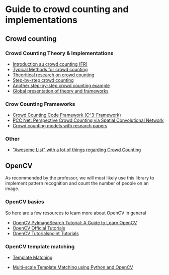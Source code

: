 # Guide to crowd counting and implementations

## Crowd counting

### Crowd Counting Theory & Implementations

- [Introduction au crowd counting (FR)](https://gjsciences.com/2019/01/17/pourquoi-ce-blog-comment-les-comptages-sont-calcules/ )
- [Typical Methods for crowd counting](https://nanonets.com/blog/crowd-counting-review/ )
- [Theoritical research on crowd counting](http://papers.nips.cc/paper/4043-learning-to-count-objects-in-images.pdf)
- [Step-by-step crowd counting](https://medium.com/secure-and-private-ai-writing-challenge/crowd-counting-made-easy-1bf84f18ff61)
- [Another step-by-step crowd counting example](https://www.analyticsvidhya.com/blog/2019/02/building-crowd-counting-model-python/)
- [Global presentation of theory and frameworks](https://medium.com/secure-and-private-ai-writing-challenge/crowd-counting-made-easy-1bf84f18ff61 )

### Crow Counting Frameworks

- [Crowd Counting Code Framework (C^3-Framework)](https://github.com/gjy3035/C-3-Framework)
- [PCC Net: Perspective Crowd Counting via Spatial Convolutional Network](https://github.com/gjy3035/PCC-Net)
- [Crowd counting models with research papers](https://paperswithcode.com/task/crowd-counting )

### Other

- ["Awesome List" with a lot of things regarding Crowd Counting](https://github.com/gjy3035/Awesome-Crowd-Counting)

## OpenCV

As recommended by the professor, we will most likely use this library to implement pattern recognition and count the number of people on an image. 

### OpenCV basics

So here are a few resources to learn more about OpenCV in general

- [OpenCV PyImageSearch Tutorial: A Guide to Learn OpenCV](https://www.pyimagesearch.com/2018/07/19/opencv-tutorial-a-guide-to-learn-opencv/)
- [OpenCV Official Tutorials](https://docs.opencv.org/master/d9/df8/tutorial_root.html)
- [OpenCV Tutorialspoint Tutorials](https://www.tutorialspoint.com/opencv/index.htm)



### OpenCV template matching

- [Template Matching](https://docs.opencv.org/master/d4/dc6/tutorial_py_template_matching.html)

- [Multi-scale Template Matching using Python and OpenCV](https://www.pyimagesearch.com/2015/01/26/multi-scale-template-matching-using-python-opencv/)